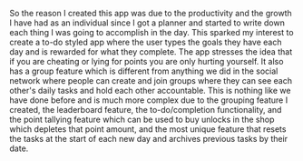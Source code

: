 So the reason I created this app was due to the productivity and the growth I have had as an individual since I got a planner and started to write down each thing I was going to accomplish in the day. This sparked my interest to create a to-do styled app where the user types the goals they have each day and is rewarded for what they complete. The app stresses the idea that if you are cheating or lying for points you are only hurting yourself. It also has a group feature which is different from anything we did in the social network where people can create and join groups where they can see each other's daily tasks and hold each other accountable.
This is nothing like we have done before and is much more complex due to the grouping feature I created, the leaderboard feature, the to-do/completion functionality, and the point tallying feature which can be used to buy unlocks in the shop which depletes that point amount, and the most unique feature that resets the tasks at the start of each new day and archives previous tasks by their date. 
